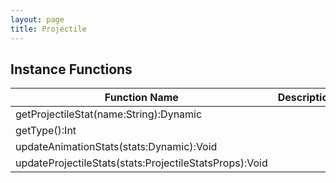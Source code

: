 ```yaml
---
layout: page
title: Projectile
---
```


## Instance Functions

| Function Name | Description |
| --------------- | ------------- |
| getProjectileStat(name:String):Dynamic |  |
| getType():Int |  |
| updateAnimationStats(stats:Dynamic):Void |  |
| updateProjectileStats(stats:ProjectileStatsProps):Void |  |


